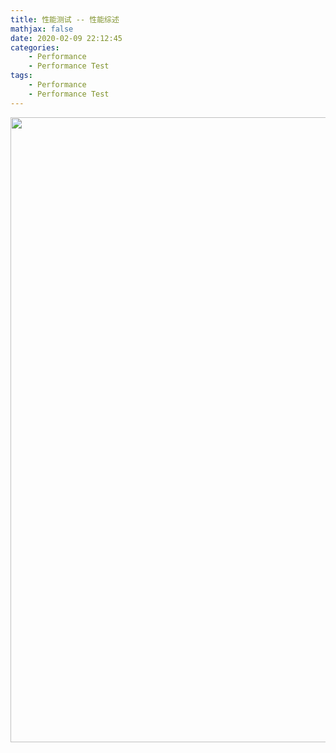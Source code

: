 ```yaml
---
title: 性能测试 -- 性能综述
mathjax: false
date: 2020-02-09 22:12:45
categories:
    - Performance
    - Performance Test
tags:
    - Performance
    - Performance Test
---
```


<img src="https://performance-testing-1253868755.cos.ap-guangzhou.myqcloud.com/performance-testing-performance-summary-overview.png" width=1000/>

<!-- more -->
